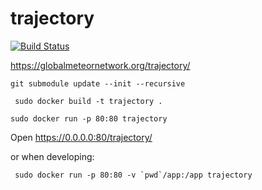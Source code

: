 # trajectory
[![Build Status](https://travis-ci.com/rickybas/trajectory.svg?token=1Qmp7ACzet4TDsEVzALn&branch=master)](https://travis-ci.com/rickybas/trajectory)

https://globalmeteornetwork.org/trajectory/

`git submodule update --init --recursive`

` sudo docker build -t trajectory .`

`sudo docker run -p 80:80 trajectory`

Open https://0.0.0.0:80/trajectory/

or when developing:

`` sudo docker run -p 80:80 -v `pwd`/app:/app trajectory``